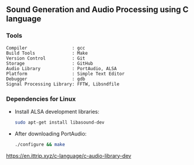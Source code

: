 ## Sound Generation and Audio Processing using C language 

### Tools

```
Compiler                 : gcc  
Build Tools              : Make   
Version Control          : Git  
Storage                  : GitHub  
Audio Library            : PortAudio, ALSA  
Platform                 : Simple Text Editor  
Debugger                 : gdb  
Signal Processing Library: FFTW, Libsndfile  
```

### Dependencies for Linux

- Install ALSA development libraries:
  ```bash
  sudo apt-get install libasound-dev
  ```

- After downloading PortAudio:
  ```bash
  ./configure && make
  ```
https://en.ittrip.xyz/c-language/c-audio-library-dev 
